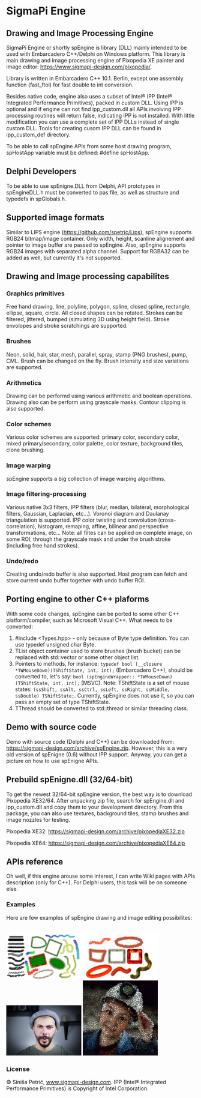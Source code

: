 # SigmaPi Engine
## Drawing and Image Processing Engine   
SigmaPi Engine or shortly spEngine is library (DLL) mainly intended to be used with Embarcadero C++/Delphi on Windows platform.
This library is main drawing and image processing engine of Pixopedia XE painter and image editor:
https://www.sigmapi-design.com/pixopedia/.

Library is written in Embarcadero C++ 10.1. Berlin, except one assembly function (fast_ftol) for fast double to int conversion.

Besides native code, engine also uses a subset of Intel® IPP (Intel® Integrated Performance Primitives), packed in custom DLL. Using IPP is optional and if engine can not find ipp_custom.dll all APIs involving IPP processing routines will return false, indicating IPP is not installed. With little modification you can use a complete set of IPP DLLs instead of single custom DLL. Tools for creating cusom IPP DLL can be found in ipp_custom_def directory. 

To be able to call spEngine APIs from some host drawing program, spHostApp variable must be defined: #define spHostApp.

## Delphi Developers
To be able to use spEnigne.DLL from Delphi, API prototypes in spEngineDLL.h must be converted to pas file, as well as structure and typedefs in spGlobals.h.

## Supported image formats
Similar to LIPS engine (https://github.com/spetric/Lips), spEngine supports RGB24 bitmap/image container. Only width, height, scanline alignement and pointer to image buffer are passed to spEngine. Also, spEngine supports RGB24 images with separated alpha channel. Support for RGBA32 can be added as well, but currently it's not supported.  

## Drawing and Image processing capabilites
### Graphics primitives
Free hand drawing, line, polyline, polygon, spline, closed spline, rectangle, ellipse, square, circle. All closed shapes can be rotated.
Strokes can be filtered, jittered, bumped (simulating 3D using height field). Stroke envolopes and stroke scratchings are supported.
### Brushes
Neon, solid, hair, star, mesh, parallel, spray, stamp (PNG brushes), pump, CML. Brush can be changed on the fly. Brush intensity and size variations are supported.
### Arithmetics
Drawing can be performd using various arithmetic and boolean operations. Drawing also can be perform using grayscale masks. Contour clipping is also supported.
### Color schemes
Various color schemes are supported: primary color, secondary color, mixed primary/secondary, color palette, color texture, background tiles, clone brushing.
### Image warping
spEngine supports a big collection of image warping algorithms.
### Image filtering-processing
Various native 3x3 filters, IPP filters (blur, median, bilateral, morphological filters, Gaussian, Laplacian, etc...). Voronoi diagram and Daulanay triangulation is supported. IPP color twisting and convolution (cross-correlation), histogram, remaping, affine, bilinear and perspective transformations, etc... Note: all filtes can be applied on complete image, on some ROI, through the grayscale mask and under the brush stroke (including free hand strokes).
### Undo/redo
Creating undo/redo buffer is also supported. Host program can fetch and store current undo buffer together with undo buffer ROI.

## Porting engine to other C++ plaforms
With some code changes, spEngine can be ported to some other C++ platform/compiler, such as Microsoft Visual C++. What needs to be converted:
1. #include <Types.hpp> - only because of Byte type definition. You can use typedef unsigned char Byte.
2. TList object container used to store brushes (brush bucket) can be replaced with std::vector or some other object list.
3. Pointers to methods, for instance: `typedef bool (__closure *TWMouseDown)(TShiftState, int, int);` (Embarcadero C++), should be converted to, let's say: `bool (spEngineWrapper:: *TWMouseDown)(TShiftState, int, int);` (MSVC). Note: TShiftState is a set of mouse states: `(ssShift, ssAlt, ssCtrl, ssLeft, ssRight, ssMiddle, ssDouble) TShiftState;`. Currently, spEngine does not use it, so you can pass an empty set of type TShiftState.    
4. TThread should be converted to std::thread or similar threading class.

## Demo with source code
Demo with source code (Delphi and C++) can be downloaded from: https://sigmapi-design.com/archive/spEngine.zip.
However, this is a very old version of spEnigne (0.6) without IPP support. Anyway, you can get a picture on how to use spEnigne APIs.

## Prebuild spEnigne.dll (32/64-bit)
To get the newest 32/64-bit spEngine version, the best way is to download Pixopedia XE32/64. After unpacking zip file, search for spEngine.dll and ipp_custom.dll and
copy them to your development directory. From this package, you can also use textures, background tiles, stamp brushes and image nozzles for testing. 

Pixopedia XE32: https://sigmapi-design.com/archive/pixopediaXE32.zip

Pixopedia XE64: https://sigmapi-design.com/archive/pixopediaXE64.zip

## APIs reference
Oh well, if this engine arouse some interest, I can write Wiki pages with APIs description (only for C++). For Delphi users, this task will be on someone else. 

### Examples
Here are few examples of spEngine drawing and image editing possibilites:
<p align='left'>
    </br>
    <img src='examples/primitives_brushes.png' width='200'>
    <img src='examples/stroke_bumping.png' width='200'>
    <img src='examples/facial_warping.png' width='200'>
    <img src='examples/iterative_voronoi.png' width='200'>
</p>


### License
 © Siniša Petrić, www.sigmapi-design.com.
 IPP (Intel® Integrated Performance Primitives) is Copyright of Intel Corporation.



